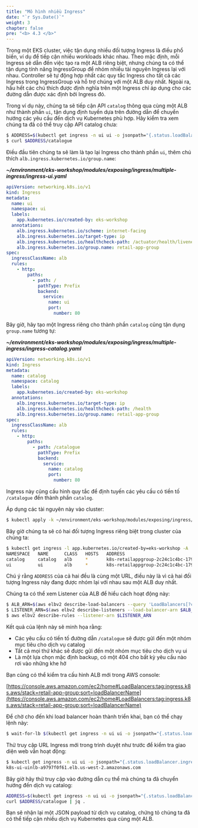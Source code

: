 ```yaml
---
title: "Mô hình nhiều Ingress"
date: "`r Sys.Date()`"
weight: 3
chapter: false
pre: "<b> 4.3 </b>"
---
```


Trong một EKS cluster, việc tận dụng nhiều đối tượng Ingress là điều phổ biến, ví dụ để tiếp cận nhiều workloads khác nhau. Theo mặc định, mỗi Ingress sẽ dẫn đến việc tạo ra một ALB riêng biệt, nhưng chúng ta có thể tận dụng tính năng IngressGroup để nhóm nhiều tài nguyên Ingress lại với nhau. Controller sẽ tự động hợp nhất các quy tắc Ingress cho tất cả các Ingress trong IngressGroup và hỗ trợ chúng với một ALB duy nhất. Ngoài ra, hầu hết các chú thích được định nghĩa trên một Ingress chỉ áp dụng cho các đường dẫn được xác định bởi Ingress đó.

Trong ví dụ này, chúng ta sẽ tiếp cận API `catalog` thông qua cùng một ALB như thành phần `ui`, tận dụng định tuyến dựa trên đường dẫn để chuyển hướng các yêu cầu đến dịch vụ Kubernetes phù hợp. Hãy kiểm tra xem chúng ta đã có thể truy cập API catalog chưa:

```bash expectError=true
$ ADDRESS=$(kubectl get ingress -n ui ui -o jsonpath="{.status.loadBalancer.ingress[*].hostname}{'\n'}")
$ curl $ADDRESS/catalogue
```

Điều đầu tiên chúng ta sẽ làm là tạo lại Ingress cho thành phần `ui`, thêm chú thích `alb.ingress.kubernetes.io/group.name`:

**_~/environment/eks-workshop/modules/exposing/ingress/multiple-ingress/ingress-ui.yaml_**
```yaml
apiVersion: networking.k8s.io/v1
kind: Ingress
metadata:
  name: ui
  namespace: ui
  labels:
    app.kubernetes.io/created-by: eks-workshop
  annotations:
    alb.ingress.kubernetes.io/scheme: internet-facing
    alb.ingress.kubernetes.io/target-type: ip
    alb.ingress.kubernetes.io/healthcheck-path: /actuator/health/liveness
    alb.ingress.kubernetes.io/group.name: retail-app-group
spec:
  ingressClassName: alb
  rules:
    - http:
        paths:
          - path: /
            pathType: Prefix
            backend:
              service:
                name: ui
                port:
                  number: 80
```

Bây giờ, hãy tạo một Ingress riêng cho thành phần `catalog` cũng tận dụng `group.name` tương tự:

**_~/environment/eks-workshop/modules/exposing/ingress/multiple-ingress/ingress-catalog.yaml_**
```yaml
apiVersion: networking.k8s.io/v1
kind: Ingress
metadata:
  name: catalog
  namespace: catalog
  labels:
    app.kubernetes.io/created-by: eks-workshop
  annotations:
    alb.ingress.kubernetes.io/target-type: ip
    alb.ingress.kubernetes.io/healthcheck-path: /health
    alb.ingress.kubernetes.io/group.name: retail-app-group
spec:
  ingressClassName: alb
  rules:
    - http:
        paths:
          - path: /catalogue
            pathType: Prefix
            backend:
              service:
                name: catalog
                port:
                  number: 80
```

Ingress này cũng cấu hình quy tắc để định tuyến các yêu cầu có tiền tố `/catalogue` đến thành phần `catalog`.

Áp dụng các tài nguyên này vào cluster:

```bash timeout=180 hook=add-ingress hookTimeout=430
$ kubectl apply -k ~/environment/eks-workshop/modules/exposing/ingress/multiple-ingress
```

Bây giờ chúng ta sẽ có hai đối tượng Ingress riêng biệt trong cluster của chúng ta:

```bash
$ kubectl get ingress -l app.kubernetes.io/created-by=eks-workshop -A
NAMESPACE   NAME      CLASS   HOSTS   ADDRESS                                                              PORTS   AGE
catalog     catalog   alb     *       k8s-retailappgroup-2c24c1c4bc-17962260.us-west-2.elb.amazonaws.com   80      2m21s
ui          ui        alb     *       k8s-retailappgroup-2c24c1c4bc-17962260.us-west-2.elb.amazonaws.com   80      2m21s
```

Chú ý rằng `ADDRESS` của cả hai đều là cùng một URL, điều này là vì cả hai đối tượng Ingress này đang được nhóm lại với nhau sau một ALB duy nhất.

Chúng ta có thể xem Listener của ALB để hiểu cách hoạt động này:

```bash
$ ALB_ARN=$(aws elbv2 describe-load-balancers --query 'LoadBalancers[?contains(LoadBalancerName, `k8s-retailappgroup`) == `true`].LoadBalancerArn' | jq -r '.[0]')
$ LISTENER_ARN=$(aws elbv2 describe-listeners --load-balancer-arn $ALB_ARN | jq -r '.Listeners[0].ListenerArn')
$ aws elbv2 describe-rules --listener-arn $LISTENER_ARN
```

Kết quả của lệnh này sẽ minh họa rằng:

- Các yêu cầu có tiền tố đường dẫn `/catalogue` sẽ được gửi đến một nhóm mục tiêu cho dịch vụ catalog
- Tất cả mọi thứ khác sẽ được gửi đến một nhóm mục tiêu cho dịch vụ ui
- Là một lựa chọn mặc định backup, có một 404 cho bất kỳ yêu cầu nào rơi vào những khe hở

Bạn cũng có thể kiểm tra cấu hình ALB mới trong AWS console:

[https://console.aws.amazon.com/ec2/home#LoadBalancers:tag:ingress.k8s.aws/stack=retail-app-group;sort=loadBalancerName](https://console.aws.amazon.com/ec2/home#LoadBalancers:tag:ingress.k8s.aws/stack=retail-app-group;sort=loadBalancerName)

Để chờ cho đến khi load balancer hoàn thành triển khai, bạn có thể chạy lệnh này:

```bash
$ wait-for-lb $(kubectl get ingress -n ui ui -o jsonpath="{.status.loadBalancer.ingress[*].hostname}{'\n'}")
```

Thử truy cập URL Ingress mới trong trình duyệt như trước để kiểm tra giao diện web vẫn hoạt động:

```bash
$ kubectl get ingress -n ui ui -o jsonpath="{.status.loadBalancer.ingress[*].hostname}{'\n'}"
k8s-ui-uinlb-a9797f0f61.elb.us-west-2.amazonaws.com
```

Bây giờ hãy thử truy cập vào đường dẫn cụ thể mà chúng ta đã chuyển hướng đến dịch vụ catalog:

```bash
ADDRESS=$(kubectl get ingress -n ui ui -o jsonpath="{.status.loadBalancer.ingress[*].hostname}{'\n'}")
curl $ADDRESS/catalogue | jq .

```

Bạn sẽ nhận lại một JSON payload từ dịch vụ catalog, chứng tỏ chúng ta đã có thể tiếp cận nhiều dịch vụ Kubernetes qua cùng một ALB.